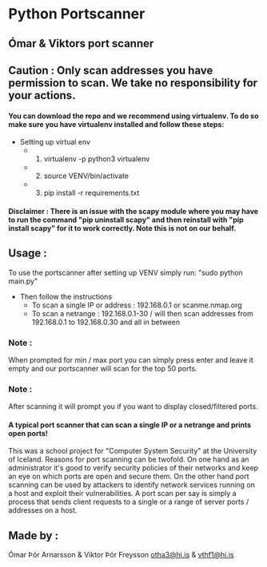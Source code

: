 # Python Portscanner

## Ómar & Viktors port scanner

## Caution : Only scan addresses you have permission to scan. We take no responsibility for your actions.

#### You can download the repo and we recommend using virtualenv. To do so make sure you have virtualenv installed and follow these steps:
* Setting up virtual env
    * 1. virtualenv -p python3 virtualenv
    * 2. source VENV/bin/activate
    * 3. pip install -r requirements.txt
#### Disclaimer : There is an issue with the scapy module where you may have to run the command "pip uninstall scapy" and then reinstall with "pip install scapy" for it to work correctly. Note this is not on our behalf.

## Usage :
 To use the portscanner after setting up VENV simply run:
 "sudo python main.py"
* Then follow the instructions
    * To scan a single IP or address : 192.168.0.1 or scanme.nmap.org
    * To scan a netrange : 192.168.0.1-30 / will then scan addresses from 192.168.0.1 to 192.168.0.30 and all in between

### Note :
 When prompted for min / max port you can simply press enter and leave it empty and our portscanner will scan for the top 50 ports.
### Note :
 After scanning it will prompt you if you want to display closed/filtered ports.

#### A typical port scanner that can scan a single IP or a netrange and prints open ports!
 This was a school project for "Computer System Security" at the University of Iceland. Reasons for port scanning can be twofold. On one hand as an administrator it's good to verify security policies of their networks and keep an eye on which ports are open and secure them. On the other hand port scanning can be used by attackers to identify network services running on a host and exploit their vulnerabilities.
 A port scan per say is simply a process that sends client requests to a single or a range of server ports / addresses on a host.


## Made by :
Ómar Þór Arnarsson & Viktor Þór Freysson
otha3@hi.is & vthf1@hi.is
